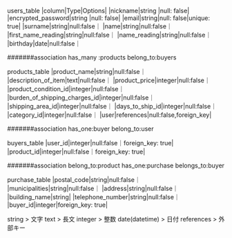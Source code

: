 users_table
|column|Type|Options|
|nickname|string |null: false|
|encrypted_password|string |null: false|
|email|string|null: false|unique: true|
|surname|string|null:false｜
|name|string|null:false｜
|first_name_reading|string|null:false｜
|name_reading|string|null:false｜
|birthday|date|null:false｜

#######association
has_many :products
belong_to:buyers


products_table
|product_name|string|null:false｜
|description_of_item|text|null:false｜
|product_price|integer|null:false｜
|product_condition_id|integer|null:false｜
|burden_of_shipping_charges_id|integer|null:false｜
|shipping_area_id|integer|null:false｜
|days_to_ship_id|integer|null:false｜
|category_id|integer|null:false｜
|user|references|null:false,foreign_key|

#######association
has_one:buyer
belong_to:user

buyers_table
|user_id|integer|null:false｜foreign_key: true|
|product_id|integer|null:false｜foreign_key: true|

#######association
belong_to:product
has_one:purchase
belongs_to:buyer

purchase_table
|postal_code|string|null:false｜
|municipalities|string|null:false｜
|address|string|null:false｜
|building_name|string|
|telephone_number|string|null:false｜
|buyer_id|integer|foreign_key: true|


string  >  文字
text  > 長文
integer > 整数
date(datetime) > 日付
references > 外部キー